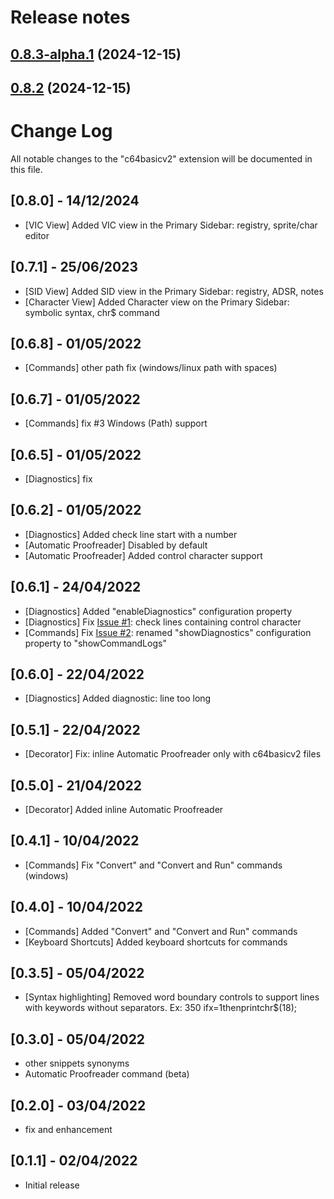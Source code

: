 # Release notes

## [0.8.3-alpha.1](https://github.com/gverduci/c64basicv2/compare/v0.8.2...v0.8.3-alpha.1) (2024-12-15)

## [0.8.2](https://github.com/gverduci/c64basicv2/compare/v0.8.1...v0.8.2) (2024-12-15)

# Change Log

All notable changes to the "c64basicv2" extension will be documented in this file.
## [0.8.0] - 14/12/2024

- [VIC View] Added VIC view in the Primary Sidebar: registry, sprite/char editor

## [0.7.1] - 25/06/2023

- [SID View] Added SID view in the Primary Sidebar: registry, ADSR, notes
- [Character View] Added Character view on the Primary Sidebar: symbolic syntax, chr$ command

## [0.6.8] - 01/05/2022

- [Commands] other path fix (windows/linux path with spaces)

## [0.6.7] - 01/05/2022

- [Commands] fix #3 Windows (Path) support

## [0.6.5] - 01/05/2022

- [Diagnostics] fix

## [0.6.2] - 01/05/2022

- [Diagnostics] Added check line start with a number
- [Automatic Proofreader] Disabled by default
- [Automatic Proofreader] Added control character support

## [0.6.1] - 24/04/2022

- [Diagnostics] Added "enableDiagnostics" configuration property
- [Diagnostics] Fix [Issue #1](https://github.com/gverduci/c64basicv2/issues/1): check lines containing control character
- [Commands] Fix [Issue #2](https://github.com/gverduci/c64basicv2/issues/2): renamed "showDiagnostics" configuration property to "showCommandLogs"

## [0.6.0] - 22/04/2022

- [Diagnostics] Added diagnostic: line too long

## [0.5.1] - 22/04/2022

- [Decorator] Fix: inline Automatic Proofreader only with c64basicv2 files

## [0.5.0] - 21/04/2022

- [Decorator] Added inline Automatic Proofreader

## [0.4.1] - 10/04/2022

- [Commands] Fix "Convert" and "Convert and Run" commands (windows)

## [0.4.0] - 10/04/2022

- [Commands] Added "Convert" and "Convert and Run" commands
- [Keyboard Shortcuts] Added keyboard shortcuts for commands

## [0.3.5] - 05/04/2022

- [Syntax highlighting] Removed word boundary controls to support lines with keywords without separators. Ex: 350 ifx=1thenprintchr$(18);

## [0.3.0] - 05/04/2022

- other snippets synonyms
- Automatic Proofreader command (beta)

## [0.2.0] - 03/04/2022

- fix and enhancement

## [0.1.1] - 02/04/2022

- Initial release
